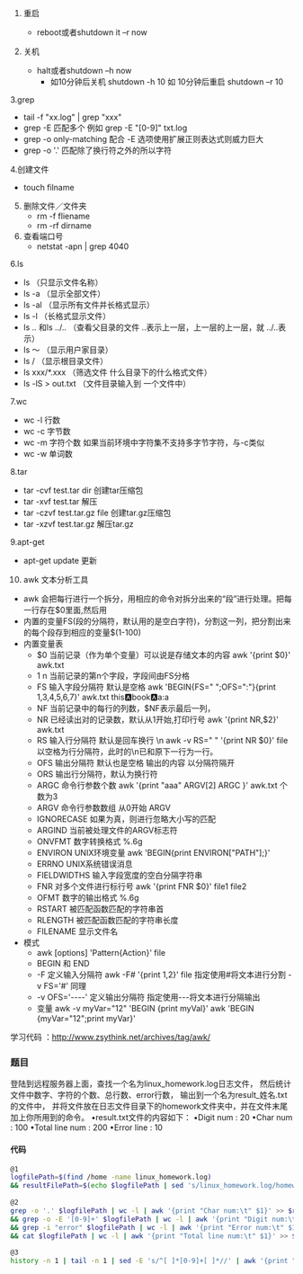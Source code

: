 1. 重启
    * reboot或者shutdown it –r now
    
2. 关机
    * halt或者shutdown –h now
       * 如10分钟后关机 shutdown -h 10 如 10分钟后重启 shutdown –r 10
       
3.grep
   * tail -f "xx.log" | grep "xxx"
   * grep -E 匹配多个  例如 grep -E "[0-9]" txt.log
   * grep -o only-matching 配合 -E 选项使用扩展正则表达式则威力巨大
   * grep -o '.' 匹配除了换行符之外的所以字符


4.创建文件
   * touch filname

5. 删除文件／文件夹
   * rm -f fliename
   * rm -rf dirname
6. 查看端口号
   * netstat -apn | grep 4040
   
6.ls
  * ls （只显示文件名称）
  * ls -a （显示全部文件）
  * ls -al （显示所有文件并长格式显示）
  * ls -l （长格式显示文件）
  * ls .. 和ls ../..  （查看父目录的文件 ..表示上一层，上一层的上一层，就  ../..表示）
  * ls ～ （显示用户家目录）
  * ls / （显示根目录文件）
  * ls xxx/*.xxx （筛选文件 什么目录下的什么格式文件）
  * ls -lS > out.txt （文件目录输入到 一个文件中）
  
7.wc
  * wc -l 行数 
  * wc -c 字节数
  * wc -m 字符个数 如果当前环境中字符集不支持多字节字符，与-c类似
  * wc -w 单词数
  
8.tar
  * tar  -cvf  test.tar   dir 创建tar压缩包
  * tar  -xvf  test.tar 解压
  * tar  -czvf  test.tar.gz  file 创建tar.gz压缩包
  * tar -xzvf test.tar.gz 解压tar.gz
  
9.apt-get 
  * apt-get   update 更新

10. awk 文本分析工具
  * awk 会把每行进行一个拆分，用相应的命令对拆分出来的“段”进行处理。把每一行存在$0里面,然后用
  * 内置的变量FS(段的分隔符，默认用的是空白字符)，分割这一列，把分割出来的每个段存到相应的变量$(1-100)
  * 内置变量表
    * $0 当前记录（作为单个变量）可以说是存储文本的内容 awk '{print  $0}' awk.txt
    * $1~$n 当前记录的第n个字段，字段间由FS分格
    * FS 输入字段分隔符 默认是空格 awk 'BEGIN{FS=" ";OFS=":"}{print $1,$3,$4,$5,$6,$7}' awk.txt       this:a:book:a:a:a
    * NF 当前记录中的每行的列数，$NF表示最后一列，
    * NR 已经读出对的记录数，默认从1开始,打印行号 awk '{print  NR,$2}' awk.txt
    * RS 输入行分隔符 默认是回车换行 \n  awk -v RS=" " '{print NR $0}' file 以空格为行分隔符，此时的\n已和原下一行为一行。
    * OFS 输出分隔符 默认也是空格 输出的内容 以分隔符隔开
    * ORS 输出行分隔符，默认为换行符
    * ARGC 命令行参数个数 awk  '{print "aaa" ARGV[2] ARGC }' awk.txt  个数为3 
    * ARGV 命令行参数数组  从0开始  ARGV
    * IGNORECASE 如果为真，则进行忽略大小写的匹配
    * ARGIND 当前被处理文件的ARGV标志符 
    * ONVFMT 数字转换格式 %.6g
    * ENVIRON UNIX环境变量 awk 'BEGIN{print ENVIRON["PATH"];}'
    * ERRNO UNIX系统错误消息
    * FIELDWIDTHS 输入字段宽度的空白分隔字符串  
    * FNR 对多个文件进行标行号 awk '{print FNR $0}' file1 file2
    * OFMT 数字的输出格式 %.6g
    * RSTART 被匹配函数匹配的字符串首 
    * RLENGTH 被匹配函数匹配的字符串长度
    * FILENAME 显示文件名
  * 模式
    * awk [options] 'Pattern{Action}' file
    * BEGIN 和 END
    * -F 定义输入分隔符  awk -F# '{print $1,$2}' file   指定使用#将文本进行分割  -v FS='#' 同理
    * -v OFS='----' 定义输出分隔符 指定使用---将文本进行分隔输出
    * 变量 awk -v myVar="12"   'BEGIN {print myVal}'
          awk  'BEGIN {myVar="12";print myVar}'



    
学习代码 ：http://www.zsythink.net/archives/tag/awk/





### 题目
登陆到远程服务器上面，查找一个名为linux_homework.log日志文件，
然后统计文件中数字、字符的个数、总行数、error行数，
输出到一个名为result_姓名.txt的文件中，
并将文件放在日志文件目录下的homework文件夹中，并在文件末尾加上你所用到的命令。
•result.txt文件的内容如下：
•Digit num : 20
•Char num : 100
•Total line num : 200
•Error line : 10
#### 代码
```bash
@1
logfilePath=$(find /home -name linux_homework.log)
&& resultFilePath=$(echo $logfilePath | sed 's/linux_homework.log/homework\/result_xin.zhou.txt/g')
 
@2
grep -o '.' $logfilePath | wc -l | awk '{print "Char num:\t" $1}' >> $resultFilePath
&& grep -o -E '[0-9]+' $logfilePath | wc -l | awk '{print "Digit num:\t" $1}' >> $resultFilePath
&& grep -i "error" $logfilePath | wc -l | awk '{print "Error num:\t" $1}' >> $resultFilePath
&& cat $logfilePath | wc -l | awk '{print "Total line num:\t" $1}' >> $resultFilePath
 
@3
history -n 1 | tail -n 1 | sed -E 's/^[ ]*[0-9]+[ ]*//' | awk '{print "Used command:\t" $1}' >> $resultFilePath

```
   


    